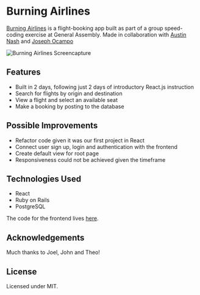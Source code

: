 # Burning Airlines

[Burning Airlines](https://burrrning-airlines.herokuapp.com/) is a flight-booking app built as part of a group speed-coding exercise at General Assembly. Made in collaboration with [Austin Nash](https://github.com/austinnash80) and [Joseph Ocampo](https://github.com/joseph-michael)

![Burning Airlines Screencapture](https://media.giphy.com/media/cmzOzKTxd5y1u873In/giphy.gif)
<br/>

## Features
* Built in 2 days, following just 2 days of introductory React.js instruction
* Search for flights by origin and destination
* View a flight and select an available seat
* Make a booking by posting to the database

## Possible Improvements
* Refactor code given it was our first project in React
* Connect user sign up, login and authentication with the frontend
* Create default view for root page
* Responsiveness could not be achieved given the timeframe

## Technologies Used
* React
* Ruby on Rails
* PostgreSQL  

The code for the frontend lives [here](https://github.com/amandytang/burning-airlines).

## Acknowledgements
Much thanks to Joel, John and Theo!

## License
Licensed under MIT.
